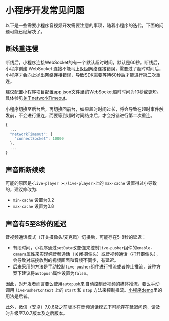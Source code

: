 # 小程序开发常见问题

以下是一些需要小程序音视频开发需要注意的事项，随着小程序的迭代，下面的问题可能已经解决了。

## 断线重连慢

断线后，小程序连接WebSocket的有一个默认超时时间，默认是60秒。断线后，小程序创建 WebSocket 连接不能马上返回网络连接错误，需要过了超时时间后，小程序才会向上抛出网络连接错误，导致SDK需要等待60秒后才能进行第二次重连。

建议配置小程序项目配置app.json文件里的WebSocket超时时间为10秒或更短。具体参见[关于networkTimeout](https://developers.weixin.qq.com/miniprogram/dev/reference/configuration/app.html#networkTimeout)。

小程序切换至后台后，再切换回前台，如果超时时间过长，将会导致在超时事件触发前，不会进行重连，而要等到超时时间结束后，才会报错进行第二次重连。 

```javascript
{
  ...
  "networkTimeout": {
    "connectSocket": 10000
  },
  ...
}
```

## 声音断断续续

可能的原因是`<live-player ></live-player>`上的 `max-cache` 设置得过小导致的，建议修改为:

- `min-cache` 设置为0.2
- `max-cache` 设置为0.8

## 声音有5至8秒的延迟
音视频通话模式（开关摄像头/麦克风）切换后，可能存在5-8秒的延迟：<br/>
 - 有段时间，小程序通过`setData`改变值来控制`live-pusher`组件的`enable-camera`属性来实现纯音频通话（关闭摄像头）或音视频通话（打开摄像头），会导致对端接收到的视频画面和音频不同步，有延迟。
 - 后来采用的方法是手动控制`live-pusher`组件进行推流或者停止推流，该种方案下建议将`autopush`属性设置为`false`。<br/>

因此，对开发者而言要么使用`autopush`来自动控制音视频的媒体推流，要么手动调用 `livePusherContext` 上的 `start` 和 `stop` 方法来控制推流。[小程序demo](https://github.com/netease-im/NIM_Web_Weapp_Demo)里的用法是后者。

此外，微信（安卓）7.0.6及之前版本在音频通话模式下可能存在延迟问题，请及时升级至7.0.7版本及之后版本。